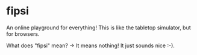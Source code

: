 # fipsi
An online playground for everything!
This is like the tabletop simulator, but for browsers.

What does "fipsi" mean?
-> It means nothing! It just sounds nice :-).